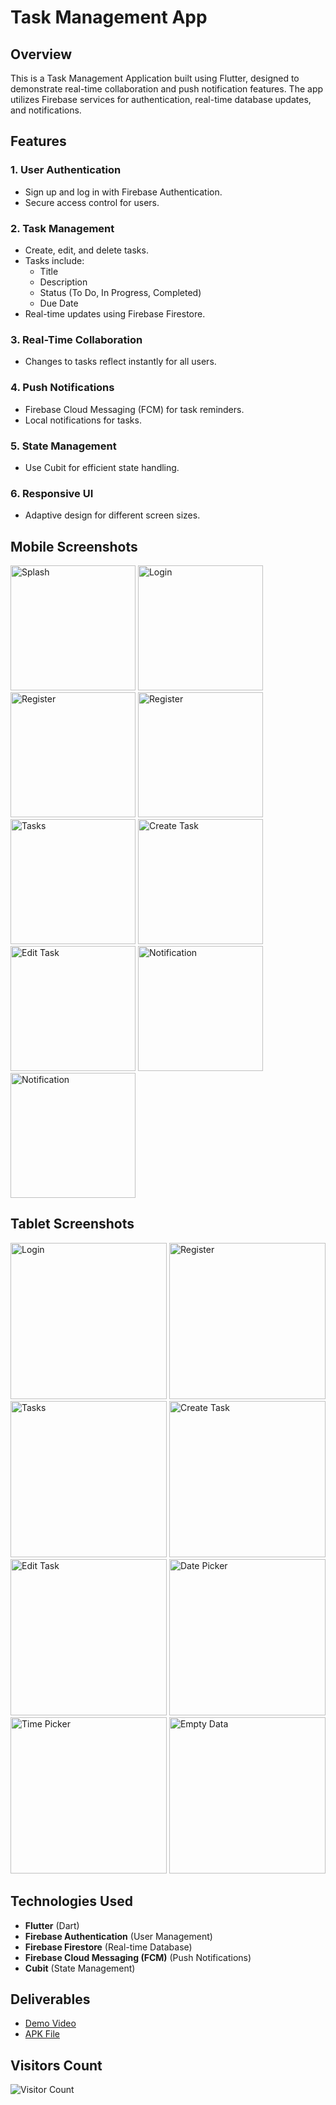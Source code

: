 # Task Management App

## Overview
This is a Task Management Application built using Flutter, designed to demonstrate real-time collaboration and push notification features. The app utilizes Firebase services for authentication, real-time database updates, and notifications.

## Features

### 1. **User Authentication**
- Sign up and log in with Firebase Authentication.
- Secure access control for users.

### 2. **Task Management**
- Create, edit, and delete tasks.
- Tasks include:
  - Title
  - Description
  - Status (To Do, In Progress, Completed)
  - Due Date
- Real-time updates using Firebase Firestore.

### 3. **Real-Time Collaboration**
- Changes to tasks reflect instantly for all users.

### 4. **Push Notifications**
- Firebase Cloud Messaging (FCM) for task reminders.
- Local notifications for tasks.

### 5. **State Management**
- Use Cubit for efficient state handling.

### 6. **Responsive UI**
- Adaptive design for different screen sizes.

## Mobile Screenshots
<p>
<img src="screenshots/mobile/1.png" width="200" alt="Splash" >
<img src="screenshots/mobile/2.png" width="200" alt="Login" >
<img src="screenshots/mobile/3.png" width="200" alt="Register" >
<img src="screenshots/mobile/4.png" width="200" alt="Register" >
<img src="screenshots/mobile/5.png" width="200" alt="Tasks" >
<img src="screenshots/mobile/6.png" width="200" alt="Create Task" >
<img src="screenshots/mobile/7.png" width="200" alt="Edit Task" >
<img src="screenshots/mobile/8.png" width="200" alt="Notification" >
<img src="screenshots/mobile/9.png" width="200" alt="Notification" >
</p>

## Tablet Screenshots
<p>
<img src="screenshots/tablet/1.png" width="250" alt="Login" >
<img src="screenshots/tablet/2.png" width="250" alt="Register" >
<img src="screenshots/tablet/3.png" width="250" alt="Tasks" >
<img src="screenshots/tablet/4.png" width="250" alt="Create Task" >
<img src="screenshots/tablet/5.png" width="250" alt="Edit Task" >
<img src="screenshots/tablet/6.png" width="250" alt="Date Picker" >
<img src="screenshots/tablet/7.png" width="250" alt="Time Picker" >
<img src="screenshots/tablet/8.png" width="250" alt="Empty Data" >
</p>

## Technologies Used
- **Flutter** (Dart)
- **Firebase Authentication** (User Management)
- **Firebase Firestore** (Real-time Database)
- **Firebase Cloud Messaging (FCM)** (Push Notifications)
- **Cubit** (State Management)


## Deliverables
- [Demo Video](https://www.youtube.com/watch?v=2AcwQIhcDNw)
- [APK File](https://drive.google.com/drive/folders/1f8Ms8_FbmhFpEa7FYe1LBpRfu_fct3hh?usp=share_link)


## Visitors Count
<img  src="https://profile-counter.glitch.me/todo/count.svg" alt="Visitor Count"/>
